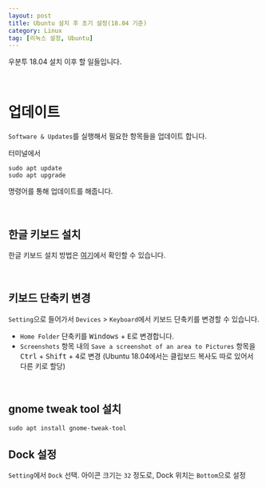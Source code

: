 ```yaml
---
layout: post
title: Ubuntu 설치 후 초기 설정(18.04 기준)
category: Linux
tag: [리눅스 설정, Ubuntu]
---
```


우분투 18.04 설치 이후 할 일들입니다.

<br>

# 업데이트

 `Software & Updates`를 실행해서 필요한 항목들을 업데이트 합니다. 

터미널에서

~~~
sudo apt update
sudo apt upgrade
~~~

명령어를 통해 업데이트를 해줍니다.

<br>

## 한글 키보드 설치

한글 키보드 설치 방법은 [여기](/linux/2018/07/12/ubuntu-18p04-install-korean-keyboard/)에서 확인할 수 있습니다.

<br>

## 키보드 단축키 변경

`Setting`으로 들어가서 `Devices` > `Keyboard`에서 키보드 단축키를 변경할 수 있습니다.

* `Home Folder` 단축키를 <kbd>Windows</kbd> + <kbd>E</kbd>로 변경합니다.
* `Screenshots` 항목 내의 `Save a screenshot of an area to Pictures` 항목을 <kbd>Ctrl</kbd> + <kbd>Shift</kbd> + <kbd>4</kbd>로 변경 (Ubuntu 18.04에서는 클립보드 복사도 따로 있어서 다른 키로 할당)

<br>

## gnome tweak tool 설치

~~~
sudo apt install gnome-tweak-tool
~~~


## Dock 설정

`Setting`에서 `Dock` 선택. 아이콘 크기는 `32` 정도로, Dock 위치는 `Bottom`으로 설정